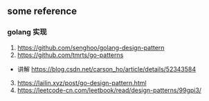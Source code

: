 ## some reference
### golang 实现
1. https://github.com/senghoo/golang-design-pattern
2.  https://github.com/tmrts/go-patterns
- 讲解 https://blog.csdn.net/carson_ho/article/details/52343584

3. https://lailin.xyz/post/go-design-pattern.html
4. https://leetcode-cn.com/leetbook/read/design-patterns/99gpi3/